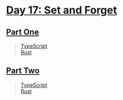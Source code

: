 # [Day 17: Set and Forget](https://adventofcode.com/2019/day/17)

## [Part One](https://adventofcode.com/2019/day/17#part1)

> [TypeScript](/solutions/typescript/2019/17/src/p1.ts)\
> [Rust](/solutions/rust/2019/17/src/lib.rs)

## [Part Two](https://adventofcode.com/2019/day/17#part2)

> [TypeScript](/solutions/typescript/2019/17/src/p2.ts)\
> [Rust](/solutions/rust/2019/17/src/lib.rs)
